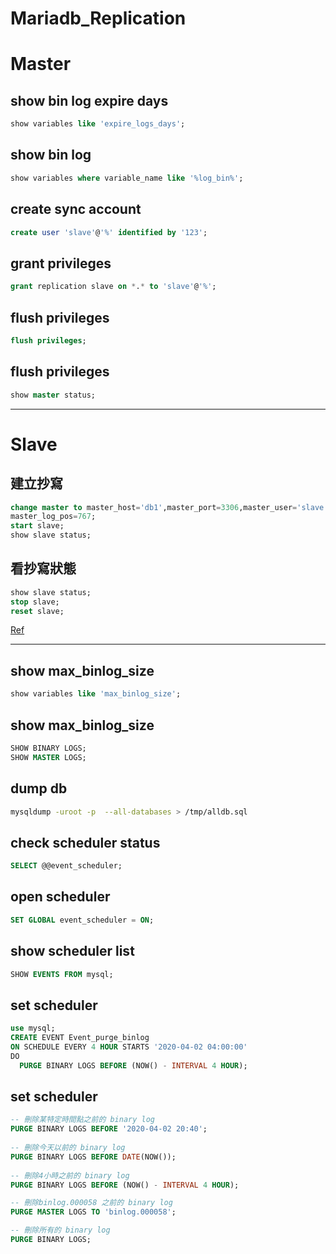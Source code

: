 # Mariadb_Replication

# Master
## show bin log expire days
```sql
show variables like 'expire_logs_days'; 
```

## show bin log
```sql
show variables where variable_name like '%log_bin%';
```

## create sync account
```sql
create user 'slave'@'%' identified by '123';
```

## grant privileges
```sql
grant replication slave on *.* to 'slave'@'%'; 
```

## flush privileges
```sql
flush privileges;
```

## flush privileges
```sql
show master status;
```

---

# Slave
## 建立抄寫
```sql
change master to master_host='db1',master_port=3306,master_user='slave',master_password='123',master_log_file='bin-log.000003',
master_log_pos=767;
start slave;
show slave status;
```

## 看抄寫狀態
```sql
show slave status;
stop slave;
reset slave;
```

[Ref](https://www.jianshu.com/p/a525b4824e8e)

---
## show max_binlog_size
```sql
show variables like 'max_binlog_size';
```

## show max_binlog_size
```sql
SHOW BINARY LOGS;
SHOW MASTER LOGS;
```

## dump db
```bash
mysqldump -uroot -p  --all-databases > /tmp/alldb.sql 
```

## check scheduler status
```sql
SELECT @@event_scheduler;
```

## open scheduler
```sql
SET GLOBAL event_scheduler = ON;
```

## show scheduler list
```sql
SHOW EVENTS FROM mysql;
```


## set scheduler 
```sql
use mysql;
CREATE EVENT Event_purge_binlog
ON SCHEDULE EVERY 4 HOUR STARTS '2020-04-02 04:00:00'
DO
  PURGE BINARY LOGS BEFORE (NOW() - INTERVAL 4 HOUR);
```


## set scheduler 
```sql
-- 刪除某特定時間點之前的 binary log
PURGE BINARY LOGS BEFORE '2020-04-02 20:40';
 
-- 刪除今天以前的 binary log
PURGE BINARY LOGS BEFORE DATE(NOW());
 
-- 刪除4小時之前的 binary log
PURGE BINARY LOGS BEFORE (NOW() - INTERVAL 4 HOUR);

-- 刪除binlog.000058 之前的 binary log
PURGE MASTER LOGS TO 'binlog.000058'; 

-- 刪除所有的 binary log
PURGE BINARY LOGS;
```